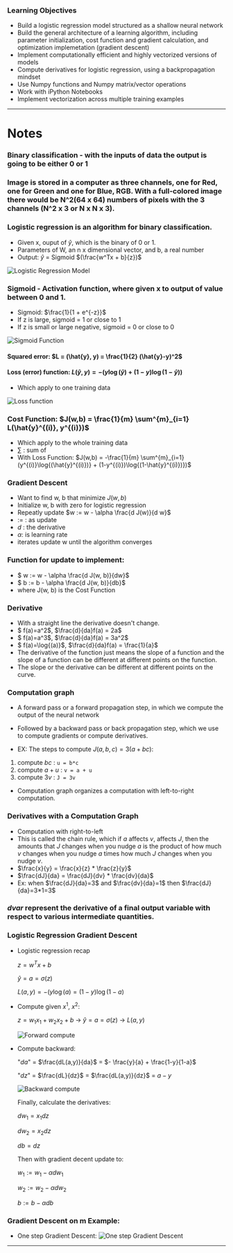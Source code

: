 ### Learning Objectives

- Build a logistic regression model structured as a shallow neural network
- Build the general architecture of a learning algorithm, including parameter initialization, cost function and gradient calculation, and optimization implemetation (gradient descent)
- Implement computationally efficient and highly vectorized versions of models
- Compute derivatives for logistic regression, using a backpropagation mindset
- Use Numpy functions and Numpy matrix/vector operations
- Work with iPython Notebooks
- Implement vectorization across multiple training examples

---

# Notes

### Binary classification - with the inputs of data the output is going to be either 0 or 1

### Image is stored in a computer as three channels, one for Red, one for Green and one for Blue, RGB. With a full-colored image there would be N^2(64 x 64) numbers of pixels with the 3 channels (N^2 x 3 or N x N x 3).

### Logistic regression is an algorithm for binary classification.

- Given x, ouput of $\hat{y}$, which is the binary of 0 or 1.
- Parameters of W, an n x dimensional vector, and b, a real number
- Output: $\hat{y}$ = Sigmoid $(\frac{w^Tx + b}{z})$

![Logistic Regression Model](../images/part1/week2/Logistic_Regression.png)

### Sigmoid - Activation function, where given x to output of value between 0 and 1.

- Sigmoid: $\frac{1}{1 + e^{-z}}$
- If z is large, sigmoid = 1 or close to 1
- If z is small or large negative, sigmoid = 0 or close to 0

![Sigmoid Function](../images/part1/week2/Sigmoid_activation.png)

#### Squared error: $L = (\hat{y}, y) = \frac{1}{2} (\hat{y}-y)^2$

#### Loss (error) function: $L(\hat{y}, y) = -(y\log{(\hat{y})} + (1-y)\log{(1-\hat{y})})$

- Which apply to one training data

![Loss function](../images/part1/week2/logistic_regression_loss_function.png)

### Cost Function: $J(w,b) = \frac{1}{m} \sum^{m}_{i=1} L(\hat{y}^{(i)}, y^{(i)})$

- Which apply to the whole training data
- $\sum$ : sum of
- With Loss Function: $J(w,b) = -\frac{1}{m} \sum^{m}_{i=1} (y^{(i)}\log{(\hat{y}^{(i)})} + (1-y^{(i)})\log{(1-\hat{y}^{(i)})})$

### Gradient Descent

- Want to find w, b that minimize $J(w,b)$
- Initialize w, b with zero for logistic regression
- Repeatly update $w := w - \alpha \frac{d J(w)}{d w}$
- := : as update
- $d$ : the derivative
- $\alpha$: is learning rate
- iterates update w until the algorithm converges

### Function for update to implement:

- $ w := w - \alpha \frac{d J(w, b)}{dw}$
- $ b := b - \alpha \frac{d J(w, b)}{db}$
- where J(w, b) is the Cost Function

### Derivative

- With a straight line the derivative doesn't change.
- $ f(a)=a^2$, $\frac{d}{da}f(a) = 2a$
- $ f(a)=a^3$, $\frac{d}{da}f(a) = 3a^2$
- $ f(a)=\log{(a)}$, $\frac{d}{da}f(a) = \frac{1}{a}$
- The derivative of the function just means the slope of a function and the slope of a function can be different at different points on the function.
- The slope or the derivative can be different at different points on the curve.

### Computation graph

- A forward pass or a forward propagation step, in which we compute the output of the neural network
- Followed by a backward pass or back propagation step, which we use to compute gradients or compute derivatives.

- EX: The steps to compute $J(a,b,c) = 3(a+bc)$:

1. compute $bc$ : `u = b*c`
2. compute $a+u$ : `v = a + u`
3. compute $3v$ : `J = 3v`

- Computation graph organizes a computation with left-to-right computation.

### Derivatives with a Computation Graph

- Computation with right-to-left
- This is called the chain rule, which if $a$ affects $v$, affects $J$, then the amounts that $J$ changes when you nudge $a$ is the product of how much $v$ changes when you nudge $a$ times how much $J$ changes when you nudge $v$.
- $\frac{x}{y} = \frac{x}{z} * \frac{z}{y}$
- $\frac{dJ}{da} = \frac{dJ}{dv} * \frac{dv}{da}$
- Ex: when $\frac{dJ}{da}=3$ and $\frac{dv}{da}=1$ then $\frac{dJ}{da}=3*1=3$

### $dvar$ represent the derivative of a final output variable with respect to various intermediate quantities.

### Logistic Regression Gradient Descent

- Logistic regression recap

  $z = w^{T}x + b$

  $\hat{y} = a = \sigma(z)$

  $L(a,y) = -(y\log{(a)} = (1 - y) \log{(1-a)}$

- Compute given $x^1$, $x^2$:

  $z = w_1x_1 + w_2x_2 + b$ -> $\hat{y} = a = \sigma(z)$ -> $L(a,y)$

  ![Forward compute](../images/part1/week2/forward_compute_graph.png)

- Compute backward:

  "$da$" = $\frac{dL(a,y)}{da}$ = $- \frac{y}{a} + \frac{1-y}{1-a}$

  "$dz$" = $\frac{dL}{dz}$ = $\frac{dL(a,y)}{dz}$ = $a-y$

  ![Backward compute](../images/part1/week2/backpropagation_compute_graph.png)

  Finally, calculate the derivatives:

  $dw_1 = x_1dz$

  $dw_2=x_2dz$

  $db=dz$

  Then with gradient decent update to:

  $w_1 := w_1 - \alpha dw_1$

  $w_2 := w_2 - \alpha dw_2$

  $b := b - \alpha db$

### Gradient Descent on m Example:

- One step Gradient Descent:
  ![One step Gradient Descent](../images/part1/week2/for_loop_gradient_descent.png)

---
